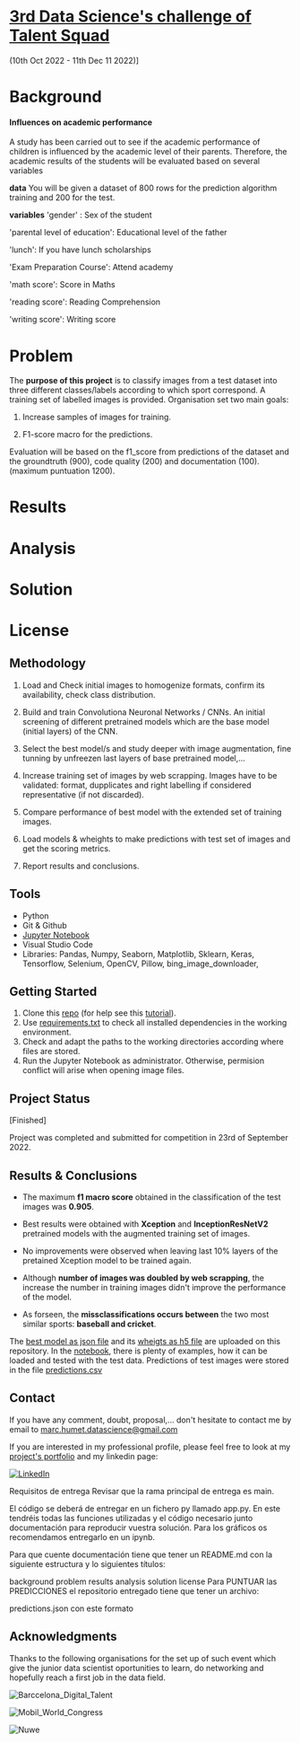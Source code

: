 # [3rd Data Science's challenge of Talent Squad ](https://nuwe.io/dev/challenges/talent-squad-data-science-iii)
(10th Oct 2022 - 11th Dec 11 2022)]

# Background

#### Influences on academic performance

A study has been carried out to see if the academic performance of children is influenced by the academic level of their parents. Therefore, the academic results of the students will be evaluated based on several variables

**data**
You will be given a dataset of 800 rows for the prediction algorithm training and 200 for the test.

**variables**
'gender' : Sex of the student

'parental level of education': Educational level of the father

'lunch': If you have lunch scholarships

'Exam Preparation Course': Attend academy

'math score': Score in Maths

'reading score': Reading Comprehension

'writing score': Writing score

# Problem

The **purpose of this project** is to classify images from a test dataset into three different classes/labels according to which sport correspond. A training set of labelled images is provided. Organisation set two main goals:

1. Increase samples of images for training.

2. F1-score macro for the predictions.

Evaluation will be based on the f1_score from predictions of the dataset and the groundtruth (900), code quality (200) and documentation (100). (maximum puntuation 1200).

# Results

# Analysis

# Solution

# License



## Methodology

1. Load and Check initial images to homogenize formats, confirm its availability, check class distribution.

2. Build and train Convolutiona Neuronal Networks / CNNs. An initial screening of different pretrained models which are the base model (initial layers) of the CNN. 

3. Select the best model/s and study deeper with image augmentation, fine tunning by unfreezen last layers of base pretrained model,...

4. Increase training set of images by web scrapping. Images have to be validated: format, dupplicates and right labelling if considered representative (if not discarded).

5. Compare performance of best model with the extended set of training images.

6. Load models & wheights to make predictions with test set of images and get the scoring metrics. 

7. Report results and conclusions.

## Tools

* Python
* Git & Github
* [Jupyter Notebook](https://github.com/MarkusHumetus/Image_sports_classification/blob/main/main_Notebook.ipynb)
* Visual Studio Code
* Libraries: Pandas, Numpy, Seaborn, Matplotlib, Sklearn, Keras, Tensorflow, Selenium, OpenCV, Pillow, bing_image_downloader, 

## Getting Started

1. Clone this [repo](https://github.com/MarkusHumetus/Image_sports_classification) (for help see this [tutorial](https://help.github.com/articles/cloning-a-repository/)).
2. Use [requirements.txt](https://github.com/MarkusHumetus/Image_sports_classification/blob/main/requirements.txt) to check all installed dependencies in the working environment. 
3. Check and adapt the paths to the working directories according where files are stored.
4. Run the Jupyter Notebook as administrator. Otherwise, permision conflict will arise when opening image files.

## Project Status

[Finished]

Project was completed and submitted for competition in 23rd of September 2022.

## Results & Conclusions

* The maximum __f1 macro score__ obtained in the classification of the test images was __0.905__. 

* Best results were obtained with __Xception__ and __InceptionResNetV2__ pretrained models with the augmented training set of images.

* No improvements were observed when leaving last 10% layers of the pretained Xception model to be trained again.

* Although __number of images was doubled by web scrapping__, the increase the number in training images didn't improve the performance of the model. 

* As forseen, the __missclassifications occurs between__ the two most similar sports: __baseball and cricket__. 


The [best model as json file](https://github.com/MarkusHumetus/Image_sports_classification/blob/main/Im%C3%A1genes-data-science-ii/output/Xception_pretrained_aug.json) and its [wheigts as h5 file](https://github.com/MarkusHumetus/Image_sports_classification/blob/main/Im%C3%A1genes-data-science-ii/output/Xception_pretrained_aug.h5)  are uploaded on this repository. In the [notebook](https://github.com/MarkusHumetus/Image_sports_classification/blob/main/main_Notebook.ipynb), there is plenty of examples, how it can be loaded and tested with the test data.
Predictions of test images were stored in the file [predictions.csv](https://github.com/MarkusHumetus/Image_sports_classification/blob/main/predictions.csv)

## Contact

If you have any comment, doubt, proposal,... don't hesitate to contact me by email to marc.humet.datascience@gmail.com

If you are interested in my professional profile, please feel free to look at my [project's portfolio](https://github.com/MarkusHumetus) and my linkedin page:

[![LinkedIn][linkedin-shield]][linkedin-url]


[linkedin-url]: https://www.linkedin.com/in/marchumetmontada/

[linkedin-shield]: https://img.shields.io/badge/-LinkedIn-black.svg?style=for-the-badge&logo=linkedin&colorB=555

Requisitos de entrega
Revisar que la rama principal de entrega es main.

El código se deberá de entregar en un fichero py llamado app.py. En este tendréis todas las funciones utilizadas y el código necesario junto documentación para reproducir vuestra solución. Para los gráficos os recomendamos entregarlo en un ipynb.

Para que cuente documentación tiene que tener un README.md con la siguiente estructura y lo siguientes títulos:

background
problem
results
analysis
solution
license
Para PUNTUAR las PREDICCIONES el repositorio entregado tiene que tener un archivo:

predictions.json con este formato


## Acknowledgments

Thanks to the following organisations for the set up of such event which give the junior data scientist oportunities to learn, do networking and hopefully reach a first job in the data field.

![Barccelona_Digital_Talent](https://barcelonadigitaltalent.com/app/uploads/sites/3/2020/02/BDT-1.1-POSITIU_2-01.jpg)

![Mobil_World_Congress](https://challenges-asset-files.s3.us-east-2.amazonaws.com/companies/MWC_card.png)

![Nuwe](https://elreferente.es/wp-content/uploads/2021/12/LOGO_LETTERS_MONO-3.png)